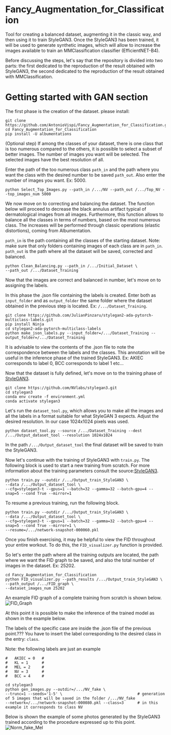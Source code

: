 # Fancy_Augmentation_for_Classification
Tool for creating a balanced dataset, augmenting it in the classic way, and then using it to train StyleGAN3. Once the StyleGAN3 has been trained, it will be used to generate synthetic images, which will allow to increase the images available to train an MMClassification classifier (EfficientNET-B4).

Before discussing the steps, let's say that the repository is divided into two parts: the first dedicated to the reproduction of the result obtained with StyleGAN3, the second dedicated to the reproduction of the result obtained with MMClassification.

# Getting started with GAN section

The first phase is the creation of the dataset. please install:
```
git clone https://github.com/AntonioVispi/Fancy_Augmentation_for_Classification.git
cd Fancy_Augmentation_for_Classification
pip install -U albumentations
```
(Optional step) If among the classes of your dataset, there is one class that is too numerous compared to the others, it is possible to select a subset of better images. The number of images you want will be selected. The selected images have the best resolution of all.

Enter the path of the too numerous class `path_in` and the path where you want the class with the desired number to be saved `path_out`. Also enter the number of images you want. Ex: 5000.
```
python Select_Top_Images.py --path_in /.../NV --path_out /.../Top_NV --top_images_num 5000
```
We now move on to correcting and balancing the dataset. The function below will proceed to decrease the black annulus artifact typical of dermatological images from all images. Furthermore, this function allows to balance all the classes in terms of numbers, based on the most numerous class. The increases will be performed through classic operations (elastic distortions), coming from Albumentation.

`path_in` is the path containing all the classes of the starting dataset. Note: make sure that only folders containing images of each class are in `path_in`.
`path_out` is the path where all the dataset will be saved, corrected and balanced.

```
python Clean_Balancing.py --path_in /.../Initial_Dataset \
--path_out /.../Dataset_Training
```
Now that the images are correct and balanced in number, let's move on to assigning the labels.

In this phase the .json file containing the labels is created. Enter both as `input_folder` and as `output_folder` the same folder where the dataset obtained in the previous step is located. Ex: `/.../Dataset_Training`.
```
git clone https://github.com/JulianPinzaru/stylegan2-ada-pytorch-multiclass-labels.git
pip install Ninja
cd stylegan2-ada-pytorch-multiclass-labels
python make_json_labels.py --input_folder=/.../Dataset_Training --output_folder=/.../Dataset_Training
```
It is advisable to view the contents of the .json file to note the correspondence between the labels and the classes. This annotation will be useful in the inference phase of the trained StyleGAN3. Ex: AKIEC corresponds to label 0, BCC corresponds to label 1 etc...

Now that the dataset is fully defined, let's move on to the training phase of [StyleGAN3](https://github.com/NVlabs/stylegan3.git).

```
git clone https://github.com/NVlabs/stylegan3.git
cd stylegan3
conda env create -f environment.yml
conda activate stylegan3
```
Let's run the `dataset_tool.py`, which allows you to make all the images and all the labels in a format suitable for what StyleGAN 3 expects. Adjust the desired resolution. In our case 1024x1024 pixels was used.
```
python dataset_tool.py --source /.../Dataset_Training --dest /.../Output_dataset_tool --resolution 1024x1024
```
In the path `/.../Output_dataset_tool` the final dataset will be saved to train the StyleGAN3.

Now let's continue with the training of StyleGAN3 with `train.py`. The following block is used to start a new training from scratch.
For more information about the training parameters consult the source:[StyleGAN3](https://github.com/NVlabs/stylegan3.git).
```
python train.py --outdir /.../Output_train_StyleGAN3 \
--data /.../Output_dataset_tool \
--cfg=stylegan3-t --gpus=1 --batch=32 --gamma=32 --batch-gpu=4 --snap=5 --cond True --mirror=1
```
To resume a previous training, run the following block.
```
python train.py --outdir /.../Output_train_StyleGAN3 \
--data /.../Output_dataset_tool \
--cfg=stylegan3-t --gpus=1 --batch=32 --gamma=32 --batch-gpu=4 --snap=5 --cond True --mirror=1 \
--resume=/.../network-snapshot-000060.pkl
```
Once you finish exercising, it may be helpful to view the FID throughout your entire workout. To do this, the `FID_visualizer.py` function is provided.

So let's enter the path where all the training outputs are located, the path where we want the FID graph to be saved, and also the total number of images in the dataset. Ex: 25202.
```
cd Fancy_Augmentation_for_Classification
python FID_visualizer.py --path_results /.../Output_train_StyleGAN3 \
--path_output /.../FID_graph \
--dataset_images_num 25202
```
An example FID graph of a complete training from scratch is shown below.
![FID_Graph](https://user-images.githubusercontent.com/102518682/203628618-8aa4ab53-136b-423c-96b4-c3354203f0a5.jpg)

At this point it is possible to make the inference of the trained model as shown in the example below. 

The labels of the specific case are inside the .json file of the previous point.???
You have to insert the label corresponding to the desired class in the entry: `class`.

Note: the following labels are just an example
```
#   AKIEC = 0   #
#   KL = 1      #
#   MEL = 2     #
#   NV = 3      #
#   BCC = 4     #

cd stylegan3
python gen_images.py --outdir=/.../NV_fake \
--trunc=1 --seeds='1-5' \                                 # generation of 5 images that will be saved in the folder /.../NV_fake
--network=/.../network-snapshot-000080.pkl --class=3      # in this example it corresponds to class NV
```
Below is shown the example of some photos generated by the StyleGAN3 trained according to the procedure expressed up to this point.
![Norm_fake_Mel](https://user-images.githubusercontent.com/102518682/203645252-4ecc3917-1684-4b5d-9ae1-faa92daf527f.jpg)




